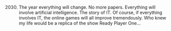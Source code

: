 2030. The year everything will change. No more papers. Everything will involve artificial intelligence. The story of IT.
Of course, if everything involves IT, the online games will all improve tremendously. Who knew my life would be a replica of the show Ready Player One...

